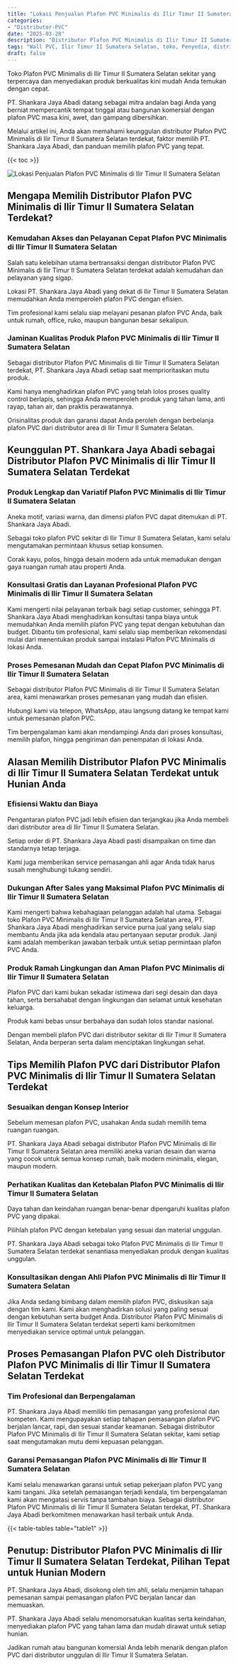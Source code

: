 ```yaml
---
title: "Lokasi Penjualan Plafon PVC Minimalis di Ilir Timur II Sumatera Selatan"
categories: 
- "Distributor-PVC"
date: "2025-03-28"
description: "Distributor Plafon PVC Minimalis di Ilir Timur II Sumatera Selatan bagi hunian, office, serta gerai. Produk berkualitas, pilihan motif, pilihan warna modern, dengan servis pemasangan dikerjakan oleh tim berpengalaman serta kepastian resmi!|Jasa penjualan Plafon PVC Minimalis di Ilir Timur II Sumatera Selatan bagi keperluan tempat tinggal, perkantoran, maupun toko, dengan produk terbaik dan penempatan oleh tenaga ahli berpengalaman dan kepastian resmi.|Pilihan Plafon PVC Minimalis di Ilir Timur II Sumatera Selatan yang terbukti bagi hunian, kantor, serta gerai, bersama produk berkualitas dan pemasangan dikerjakan oleh tenaga ahli profesional serta jaminan resmi.|Penjualan Plafon PVC Minimalis di Ilir Timur II Sumatera Selatan untuk rumah, office, dan toko, beserta material unggulan dan penempatan oleh tim ahli, disertai beserta garansi resmi.}"
tags: "Wall PVC, Ilir Timur II Sumatera Selatan, toko, Penyedia, distributor"
draft: false
---
```


Toko Plafon PVC Minimalis di Ilir Timur II Sumatera Selatan sekitar yang terpercaya dan menyediakan produk berkualitas kini mudah Anda temukan dengan cepat.

PT. Shankara Jaya Abadi datang sebagai mitra andalan bagi Anda yang berniat mempercantik tempat tinggal atau bangunan komersial dengan plafon PVC masa kini, awet, dan gampang dibersihkan.

Melalui artikel ini, Anda akan memahami keunggulan distributor Plafon PVC Minimalis di Ilir Timur II Sumatera Selatan terdekat, faktor memilih PT. Shankara Jaya Abadi, dan panduan memilih plafon PVC yang tepat.

{{< toc >}}

![Lokasi Penjualan Plafon PVC Minimalis di Ilir Timur II Sumatera Selatan](/images/Distributor-PVC/Lokasi-Penjualan-Plafon-PVC-Minimalis-di-Ilir-Timur-II-Sumatera-Selatan.png)


## Mengapa Memilih Distributor Plafon PVC Minimalis di Ilir Timur II Sumatera Selatan Terdekat?

### Kemudahan Akses dan Pelayanan Cepat Plafon PVC Minimalis di Ilir Timur II Sumatera Selatan

Salah satu kelebihan utama bertransaksi dengan distributor Plafon PVC Minimalis di Ilir Timur II Sumatera Selatan terdekat adalah kemudahan dan pelayanan yang sigap.

Lokasi PT. Shankara Jaya Abadi yang dekat di Ilir Timur II Sumatera Selatan memudahkan Anda memperoleh plafon PVC dengan efisien.

Tim profesional kami selalu siap melayani pesanan plafon PVC Anda, baik untuk rumah, office, ruko, maupun bangunan besar sekalipun.

### Jaminan Kualitas Produk Plafon PVC Minimalis di Ilir Timur II Sumatera Selatan

Sebagai distributor Plafon PVC Minimalis di Ilir Timur II Sumatera Selatan terdekat, PT. Shankara Jaya Abadi setiap saat memprioritaskan mutu produk.

Kami hanya menghadirkan plafon PVC yang telah lolos proses quality control berlapis, sehingga Anda memperoleh produk yang tahan lama, anti rayap, tahan air, dan praktis perawatannya.

Orisinalitas produk dan garansi dapat Anda peroleh dengan berbelanja plafon PVC dari distributor area di Ilir Timur II Sumatera Selatan.

## Keunggulan PT. Shankara Jaya Abadi sebagai Distributor Plafon PVC Minimalis di Ilir Timur II Sumatera Selatan Terdekat

### Produk Lengkap dan Variatif Plafon PVC Minimalis di Ilir Timur II Sumatera Selatan

Aneka motif, variasi warna, dan dimensi plafon PVC dapat ditemukan di PT. Shankara Jaya Abadi.

Sebagai toko plafon PVC sekitar di Ilir Timur II Sumatera Selatan, kami selalu mengutamakan permintaan khusus setiap konsumen.

Corak kayu, polos, hingga desain modern ada untuk memadukan dengan gaya ruangan rumah atau properti Anda.

### Konsultasi Gratis dan Layanan Profesional Plafon PVC Minimalis di Ilir Timur II Sumatera Selatan

Kami mengerti nilai pelayanan terbaik bagi setiap customer, sehingga PT. Shankara Jaya Abadi menghadirkan konsultasi tanpa biaya untuk memudahkan Anda memilih plafon PVC yang tepat dengan kebutuhan dan budget. Dibantu tim profesional, kami selalu siap memberikan rekomendasi mulai dari menentukan produk sampai instalasi Plafon PVC Minimalis di lokasi Anda.

### Proses Pemesanan Mudah dan Cepat Plafon PVC Minimalis di Ilir Timur II Sumatera Selatan

Sebagai distributor Plafon PVC Minimalis di Ilir Timur II Sumatera Selatan area, kami menawarkan proses pemesanan yang mudah dan efisien.

Hubungi kami via telepon, WhatsApp, atau langsung datang ke tempat kami untuk pemesanan plafon PVC.

Tim berpengalaman kami akan mendampingi Anda dari proses konsultasi, memilih plafon, hingga pengiriman dan penempatan di lokasi Anda.

## Alasan Memilih Distributor Plafon PVC Minimalis di Ilir Timur II Sumatera Selatan Terdekat untuk Hunian Anda

### Efisiensi Waktu dan Biaya

Pengantaran plafon PVC jadi lebih efisien dan terjangkau jika Anda membeli dari distributor area di Ilir Timur II Sumatera Selatan.

Setiap order di PT. Shankara Jaya Abadi pasti disampaikan on time dan standarnya tetap terjaga.

Kami juga memberikan service pemasangan ahli agar Anda tidak harus susah menghubungi tukang sendiri.

### Dukungan After Sales yang Maksimal Plafon PVC Minimalis di Ilir Timur II Sumatera Selatan

Kami mengerti bahwa kebahagiaan pelanggan adalah hal utama. Sebagai toko Plafon PVC Minimalis di Ilir Timur II Sumatera Selatan area, PT. Shankara Jaya Abadi menghadirkan service purna jual yang selalu siap membantu Anda jika ada kendala atau pertanyaan seputar produk. Janji kami adalah memberikan jawaban terbaik untuk setiap permintaan plafon PVC Anda.

### Produk Ramah Lingkungan dan Aman Plafon PVC Minimalis di Ilir Timur II Sumatera Selatan

Plafon PVC dari kami bukan sekadar istimewa dari segi desain dan daya tahan, serta bersahabat dengan lingkungan dan selamat untuk kesehatan keluarga.

Produk kami bebas unsur berbahaya dan sudah lolos standar nasional.

Dengan membeli plafon PVC dari distributor sekitar di Ilir Timur II Sumatera Selatan, Anda berperan serta dalam menciptakan lingkungan sehat.

## Tips Memilih Plafon PVC dari Distributor Plafon PVC Minimalis di Ilir Timur II Sumatera Selatan Terdekat

### Sesuaikan dengan Konsep Interior

Sebelum memesan plafon PVC, usahakan Anda sudah memilih tema ruangan ruangan.

PT. Shankara Jaya Abadi sebagai distributor Plafon PVC Minimalis di Ilir Timur II Sumatera Selatan area memiliki aneka varian desain dan warna yang cocok untuk semua konsep rumah, baik modern minimalis, elegan, maupun modern.

### Perhatikan Kualitas dan Ketebalan Plafon PVC Minimalis di Ilir Timur II Sumatera Selatan

Daya tahan dan keindahan ruangan benar-benar dipengaruhi kualitas plafon PVC yang dipakai.

Pilihlah plafon PVC dengan ketebalan yang sesuai dan material unggulan.

PT. Shankara Jaya Abadi sebagai toko Plafon PVC Minimalis di Ilir Timur II Sumatera Selatan terdekat senantiasa menyediakan produk dengan kualitas unggulan.

### Konsultasikan dengan Ahli Plafon PVC Minimalis di Ilir Timur II Sumatera Selatan

Jika Anda sedang bimbang dalam memilih plafon PVC, diskusikan saja dengan tim kami. Kami akan menghadirkan solusi yang paling sesuai dengan kebutuhan serta budget Anda. Distributor Plafon PVC Minimalis di Ilir Timur II Sumatera Selatan terdekat seperti kami berkomitmen menyediakan service optimal untuk pelanggan.

## Proses Pemasangan Plafon PVC oleh Distributor Plafon PVC Minimalis di Ilir Timur II Sumatera Selatan Terdekat

### Tim Profesional dan Berpengalaman

PT. Shankara Jaya Abadi memiliki tim pemasangan yang profesional dan kompeten. Kami mengupayakan setiap tahapan pemasangan plafon PVC berjalan lancar, rapi, dan sesuai standar keamanan. Sebagai distributor Plafon PVC Minimalis di Ilir Timur II Sumatera Selatan sekitar, kami setiap saat mengutamakan mutu demi kepuasan pelanggan.

### Garansi Pemasangan Plafon PVC Minimalis di Ilir Timur II Sumatera Selatan

Kami selalu menawarkan garansi untuk setiap pekerjaan plafon PVC yang kami tangani. Jika setelah pemasangan terjadi kendala, tim berpengalaman kami akan mengatasi servis tanpa tambahan biaya. Sebagai distributor Plafon PVC Minimalis di Ilir Timur II Sumatera Selatan terdekat, PT. Shankara Jaya Abadi berkomitmen menawarkan hasil terbaik untuk Anda.

{{< table-tables table="table1" >}}

## Penutup: Distributor Plafon PVC Minimalis di Ilir Timur II Sumatera Selatan Terdekat, Pilihan Tepat untuk Hunian Modern

PT. Shankara Jaya Abadi, disokong oleh tim ahli, selalu menjamin tahapan pemesanan sampai pemasangan plafon PVC berjalan lancar dan memuaskan.

PT. Shankara Jaya Abadi selalu menomorsatukan kualitas serta keindahan, menyediakan plafon PVC yang tahan lama dan mudah dirawat untuk setiap hunian.

Jadikan rumah atau bangunan komersial Anda lebih menarik dengan plafon PVC dari distributor unggulan di Ilir Timur II Sumatera Selatan.